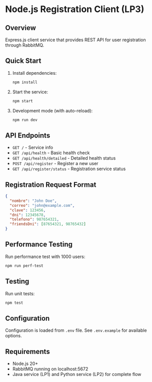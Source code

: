 # Node.js Registration Client (LP3)

## Overview
Express.js client service that provides REST API for user registration through RabbitMQ.

## Quick Start

1. Install dependencies:
   ```bash
   npm install
   ```

2. Start the service:
   ```bash
   npm start
   ```

3. Development mode (with auto-reload):
   ```bash
   npm run dev
   ```

## API Endpoints

- `GET /` - Service info
- `GET /api/health` - Basic health check
- `GET /api/health/detailed` - Detailed health status
- `POST /api/register` - Register a new user
- `GET /api/register/status` - Registration service status

## Registration Request Format

```json
{
  "nombre": "John Doe",
  "correo": "john@example.com",
  "clave": 123456,
  "dni": 12345678,
  "telefono": 987654321,
  "friendsDni": [87654321, 98765432]
}
```

## Performance Testing

Run performance test with 1000 users:
```bash
npm run perf-test
```

## Testing

Run unit tests:
```bash
npm test
```

## Configuration

Configuration is loaded from `.env` file. See `.env.example` for available options.

## Requirements

- Node.js 20+
- RabbitMQ running on localhost:5672
- Java service (LP1) and Python service (LP2) for complete flow 